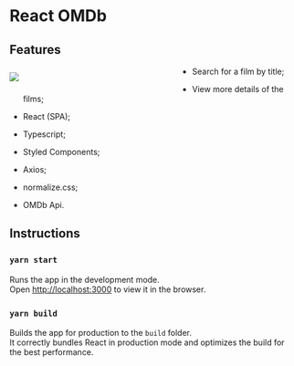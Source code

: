 # React OMDb

## Features

<img align="left" width="260px;" style="margin: 10px 60px 10px 0" srcset="src/assets/images/brand/omdb.png, src/assets/images/brand/omdb.png 1.5x, src/assets/images/brand/omdb.png 2x" src="src/assets/images/brand/omdb.png" />

- Search for a film by title;
- View more details of the films;

- React (SPA);
- Typescript;
- Styled Components;
- Axios;
- normalize.css;
- OMDb Api.

## Instructions

### `yarn start`

Runs the app in the development mode.<br />
Open [http://localhost:3000](http://localhost:3000) to view it in the browser.

### `yarn build`

Builds the app for production to the `build` folder.<br />
It correctly bundles React in production mode and optimizes the build for the best performance.
